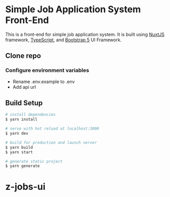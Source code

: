 # Simple Job Application System Front-End

This is a front-end for simple job application system. It is built using [NuxtJS](https://nuxtjs.org/) framework, [TypeScript](https://www.typescriptlang.org/), and [Bootstrap 5](https://getbootstrap.com/) UI Framework.

## Clone repo

### Configure environment variables

- Rename .env.example to .env
- Add api url

## Build Setup

```bash
# install dependencies
$ yarn install

# serve with hot reload at localhost:3000
$ yarn dev

# build for production and launch server
$ yarn build
$ yarn start

# generate static project
$ yarn generate
```
# z-jobs-ui
